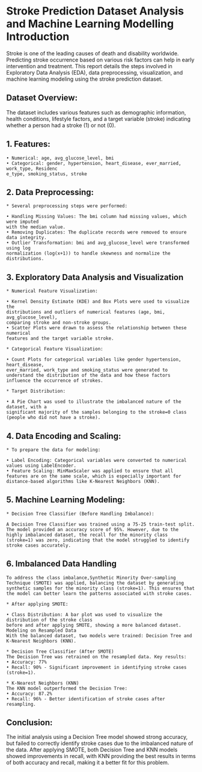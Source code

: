 # Stroke Prediction Dataset Analysis and Machine Learning Modelling Introduction

Stroke is one of the leading causes of death and disability worldwide. Predicting stroke occurrence based on various risk factors can help in early intervention and treatment. This report details the steps involved in Exploratory Data Analysis (EDA), data preprocessing, visualization, and machine learning modeling using the stroke prediction dataset.

## Dataset Overview:

The dataset includes various features such as demographic information, health conditions, lifestyle factors, and a target variable (stroke) indicating whether a person had a stroke (1) or not (0).

## 1. Features:

    • Numerical: age, avg_glucose_level, bmi
    • Categorical: gender, hypertension, heart_disease, ever_married, work_type, Residenc
    e_type, smoking_status, stroke

## 2. Data Preprocessing:

    * Several preprocessing steps were performed:

    • Handling Missing Values: The bmi column had missing values, which were imputed
    with the median value.
    • Removing Duplicates: The duplicate records were removed to ensure data integrity.
    • Outlier Transformation: bmi and avg_glucose_level were transformed using log
    normalization (log(x+1)) to handle skewness and normalize the distributions.

## 3. Exploratory Data Analysis and Visualization

    * Numerical Feature Visualization:

    • Kernel Density Estimate (KDE) and Box Plots were used to visualize the
    distributions and outliers of numerical features (age, bmi, avg_glucose_level),
    comparing stroke and non-stroke groups.
    • Scatter Plots were drawn to assess the relationship between these numerical
    features and the target variable stroke.

    * Categorical Feature Visualization:

    • Count Plots for categorical variables like gender hypertension, heart_disease,
    ever_married, work_type and smoking_status were generated to understand the distribution of the data and how these factors influence the occurrence of strokes.

    * Target Distribution:

    • A Pie Chart was used to illustrate the imbalanced nature of the dataset, with a
    significant majority of the samples belonging to the stroke=0 class (people who did not have a stroke).
     
## 4. Data Encoding and Scaling:

    * To prepare the data for modeling:

    • Label Encoding: Categorical variables were converted to numerical values using LabelEncoder.
    • Feature Scaling: MinMaxScaler was applied to ensure that all features are on the same scale, which is especially important for distance-based algorithms like K-Nearest Neighbors (KNN).

## 5. Machine Learning Modeling:

    * Decision Tree Classifier (Before Handling Imbalance):

    A Decision Tree Classifier was trained using a 75-25 train-test split. The model provided an accuracy score of 95%. However, due to the highly imbalanced dataset, the recall for the minority class (stroke=1) was zero, indicating that the model struggled to identify stroke cases accurately.

## 6. Imbalanced Data Handling

    To address the class imbalance,Synthetic Minority Over-sampling Technique (SMOTE) was applied, balancing the dataset by generating synthetic samples for the minority class (stroke=1). This ensures that the model can better learn the patterns associated with stroke cases.

    * After applying SMOTE:

    • Class Distribution: A bar plot was used to visualize the distribution of the stroke class
    before and after applying SMOTE, showing a more balanced dataset.
    Modeling on Resampled Data
    With the balanced dataset, two models were trained: Decision Tree and K-Nearest Neighbors (KNN).

    * Decision Tree Classifier (After SMOTE)
    The Decision Tree was retrained on the resampled data. Key results:
    • Accuracy: 77%
    • Recall: 90% - Significant improvement in identifying stroke cases (stroke=1).

    * K-Nearest Neighbors (KNN)
    The KNN model outperformed the Decision Tree:
    • Accuracy: 87.2%
    • Recall: 96% - Better identification of stroke cases after resampling.

## Conclusion:

The initial analysis using a Decision Tree model showed strong accuracy, but failed to correctly identify stroke cases due to the imbalanced nature of the data. After applying SMOTE, both Decision Tree and KNN models showed improvements in recall, with KNN providing the best results in terms of both accuracy and recall, making it a better fit for this problem.